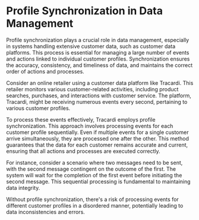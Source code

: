 # Profile Synchronization in Data Management

Profile synchronization plays a crucial role in data management, especially in systems handling extensive customer data,
such as customer data platforms. This process is essential for managing a large number of events and actions linked to
individual customer profiles. Synchronization ensures the accuracy, consistency, and timeliness of data, and maintains
the correct order of actions and processes.

Consider an online retailer using a customer data platform like Tracardi. This retailer monitors various
customer-related activities, including product searches, purchases, and interactions with customer service. The
platform, Tracardi, might be receiving numerous events every second, pertaining to various customer profiles.

To process these events effectively, Tracardi employs profile synchronization. This approach involves processing events
for each customer profile sequentially. Even if multiple events for a single customer arrive simultaneously, they are
processed one after the other. This method guarantees that the data for each customer remains accurate and current,
ensuring that all actions and processes are executed correctly.

For instance, consider a scenario where two messages need to be sent, with the second message contingent on the outcome
of the first. The system will wait for the completion of the first event before initiating the second message. This
sequential processing is fundamental to maintaining data integrity.

Without profile synchronization, there's a risk of processing events for different customer profiles in a disordered
manner, potentially leading to data inconsistencies and errors.